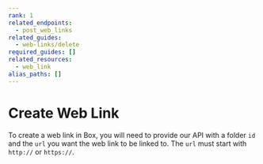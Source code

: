```yaml
---
rank: 1
related_endpoints:
  - post_web_links
related_guides:
  - web-links/delete
required_guides: []
related_resources:
  - web_link
alias_paths: []
---
```


# Create Web Link

To create a web link in Box, you will need to provide our API with a folder
`id` and the `url` you want the web link to be linked to. The `url` must start
with `http://` or `https://`.

<Samples id='post_web_link'/>

